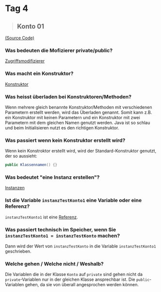 # Tag 4

> ## Konto 01

[(Source Code)](/praxis-doku/konto/?id=source-code-01)

### Was bedeuten die Mofizierer private/public?

[Zugriffsmodifizierer](theorie-doku/week3/)

### Was macht ein Konstruktor?

[Konstruktor](/theorie-doku/week2/?id=konstruktor)

### Was heisst überladen bei Konstruktoren/Methoden?

Wenn mehrere gleich benannte Konstruktor/Methoden mit verschiedenen Parametern erstellt werden, wird das Überladen genannt. Somit kann z.B. ein Konstruktor mit keinen Parametern und ein Konstruktor mit zwei Parametern mit dem gleichen Namen genutzt werden. Java ist so schlau und beim Initialisieren nutzt es den richtigen Konstruktor.

### Was passiert wenn kein Konstruktor erstellt wird?

Wenn kein Konstroktor erstellt wird, wird der Standard-Konstruktor genutzt, der so aussieht:

```java
public Klassennamen() {}
```

### Was bedeutet "eine Instanz erstellen"?

[Instanzen](theorie-doku/week2/?id=klassen-und-objekte)

### Ist die Variable `instanzTestKonto1` eine Variable oder eine Referenz?

`instanzTestKonto1` ist eine [Referenz](/theorie-doku/week2/?id=referenzen).

### Was passiert technisch im Speicher, wenn Sie `instanzTestKonto1 = instanzTestKonto` machen?

Dann wird der Wert von `instanzTestKonto` in die Variable `instanzTestKonto1` geschrieben.

### Welche gehen / Welche nicht / Weshalb?

Die Variablen die in der Klasse `Konto` auf `private` sind gehen nicht da `private`-Variablen nur in der gleichen Klasse ansprechbar ist. Die `public`-Variablen gehen, da sie von überall angesprochen werden können.
